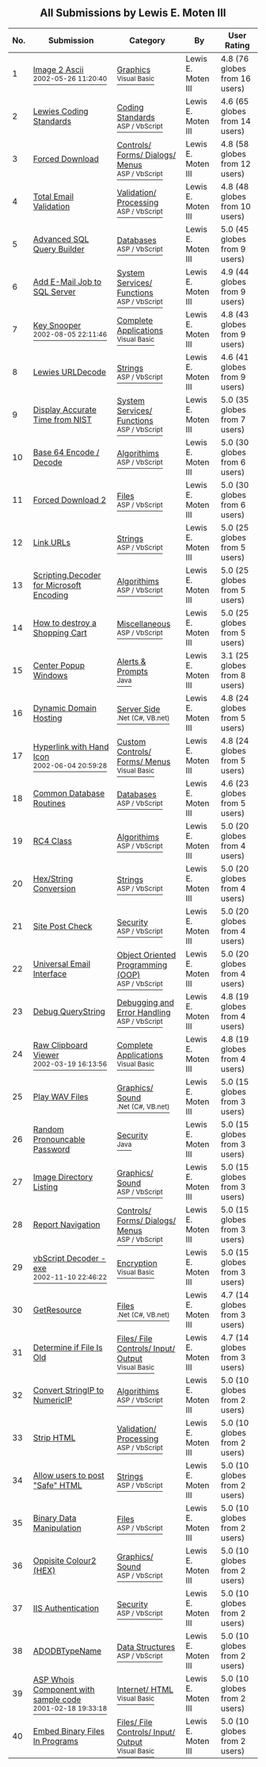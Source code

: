 ﻿<div align="center">

## All Submissions by Lewis E\. Moten III

</div>

No.  | Submission | Category | By   | User Rating
---- | ---------- | -------- | ---- | -----------
1 | [Image 2 Ascii<br /><sup>2002-05-26 11:20:40</sup>](https://github.com/Planet-Source-Code/lewis-e-moten-iii-image-2-ascii__1-35086) | [Graphics<br /><sup>Visual Basic</sup>](../ByCategory/graphics__1-46.md) | Lewis E\. Moten III | 4.8 (76 globes from 16 users)
2 | [Lewies Coding Standards<br />](https://github.com/Planet-Source-Code/lewis-e-moten-iii-lewies-coding-standards__4-6706) | [Coding Standards<br /><sup>ASP / VbScript</sup>](../ByCategory/coding-standards__4-33.md) | Lewis E\. Moten III | 4.6 (65 globes from 14 users)
3 | [Forced Download<br />](https://github.com/Planet-Source-Code/lewis-e-moten-iii-forced-download__4-7351) | [Controls/ Forms/ Dialogs/ Menus<br /><sup>ASP / VbScript</sup>](../ByCategory/controls-forms-dialogs-menus__4-3.md) | Lewis E\. Moten III | 4.8 (58 globes from 12 users)
4 | [Total Email Validation<br />](https://github.com/Planet-Source-Code/lewis-e-moten-iii-total-email-validation__4-6280) | [Validation/ Processing<br /><sup>ASP / VbScript</sup>](../ByCategory/validation-processing__4-16.md) | Lewis E\. Moten III | 4.8 (48 globes from 10 users)
5 | [Advanced SQL Query Builder<br />](https://github.com/Planet-Source-Code/lewis-e-moten-iii-advanced-sql-query-builder__4-6297) | [Databases<br /><sup>ASP / VbScript</sup>](../ByCategory/databases__4-5.md) | Lewis E\. Moten III | 5.0 (45 globes from 9 users)
6 | [Add E\-Mail Job to SQL Server<br />](https://github.com/Planet-Source-Code/lewis-e-moten-iii-add-e-mail-job-to-sql-server__4-6695) | [System Services/ Functions<br /><sup>ASP / VbScript</sup>](../ByCategory/system-services-functions__4-23.md) | Lewis E\. Moten III | 4.9 (44 globes from 9 users)
7 | [Key Snooper<br /><sup>2002-08-05 22:11:46</sup>](https://github.com/Planet-Source-Code/lewis-e-moten-iii-key-snooper__1-37658) | [Complete Applications<br /><sup>Visual Basic</sup>](../ByCategory/complete-applications__1-27.md) | Lewis E\. Moten III | 4.8 (43 globes from 9 users)
8 | [Lewies URLDecode<br />](https://github.com/Planet-Source-Code/lewis-e-moten-iii-lewies-urldecode__4-6729) | [Strings<br /><sup>ASP / VbScript</sup>](../ByCategory/strings__4-26.md) | Lewis E\. Moten III | 4.6 (41 globes from 9 users)
9 | [Display Accurate Time from NIST<br />](https://github.com/Planet-Source-Code/lewis-e-moten-iii-display-accurate-time-from-nist__4-7518) | [System Services/ Functions<br /><sup>ASP / VbScript</sup>](../ByCategory/system-services-functions__4-23.md) | Lewis E\. Moten III | 5.0 (35 globes from 7 users)
10 | [Base 64 Encode / Decode<br />](https://github.com/Planet-Source-Code/lewis-e-moten-iii-base-64-encode-decode__4-6268) | [Algorithims<br /><sup>ASP / VbScript</sup>](../ByCategory/algorithims__4-29.md) | Lewis E\. Moten III | 5.0 (30 globes from 6 users)
11 | [Forced Download 2<br />](https://github.com/Planet-Source-Code/lewis-e-moten-iii-forced-download-2__4-8528) | [Files<br /><sup>ASP / VbScript</sup>](../ByCategory/files__4-2.md) | Lewis E\. Moten III | 5.0 (30 globes from 6 users)
12 | [Link URLs<br />](https://github.com/Planet-Source-Code/lewis-e-moten-iii-link-urls__4-6298) | [Strings<br /><sup>ASP / VbScript</sup>](../ByCategory/strings__4-26.md) | Lewis E\. Moten III | 5.0 (25 globes from 5 users)
13 | [Scripting\.Decoder for Microsoft Encoding<br />](https://github.com/Planet-Source-Code/lewis-e-moten-iii-scripting-decoder-for-microsoft-encoding__4-6532) | [Algorithims<br /><sup>ASP / VbScript</sup>](../ByCategory/algorithims__4-29.md) | Lewis E\. Moten III | 5.0 (25 globes from 5 users)
14 | [How to destroy a Shopping Cart<br />](https://github.com/Planet-Source-Code/lewis-e-moten-iii-how-to-destroy-a-shopping-cart__4-6632) | [Miscellaneous<br /><sup>ASP / VbScript</sup>](../ByCategory/miscellaneous__4-1.md) | Lewis E\. Moten III | 5.0 (25 globes from 5 users)
15 | [Center Popup Windows<br />](https://github.com/Planet-Source-Code/lewis-e-moten-iii-center-popup-windows__2-2634) | [Alerts & Prompts<br /><sup>Java</sup>](../ByCategory/alerts-prompts__2-85.md) | Lewis E\. Moten III | 3.1 (25 globes from 8 users)
16 | [Dynamic Domain Hosting<br />](https://github.com/Planet-Source-Code/lewis-e-moten-iii-dynamic-domain-hosting__10-1089) | [Server Side<br /><sup>.Net (C#, VB.net)</sup>](../ByCategory/server-side__10-31.md) | Lewis E\. Moten III | 4.8 (24 globes from 5 users)
17 | [Hyperlink with Hand Icon<br /><sup>2002-06-04 20:59:28</sup>](https://github.com/Planet-Source-Code/lewis-e-moten-iii-hyperlink-with-hand-icon__1-35482) | [Custom Controls/ Forms/  Menus<br /><sup>Visual Basic</sup>](../ByCategory/custom-controls-forms-menus__1-4.md) | Lewis E\. Moten III | 4.8 (24 globes from 5 users)
18 | [Common Database Routines<br />](https://github.com/Planet-Source-Code/lewis-e-moten-iii-common-database-routines__4-6270) | [Databases<br /><sup>ASP / VbScript</sup>](../ByCategory/databases__4-5.md) | Lewis E\. Moten III | 4.6 (23 globes from 5 users)
19 | [RC4 Class<br />](https://github.com/Planet-Source-Code/lewis-e-moten-iii-rc4-class__4-6649) | [Algorithims<br /><sup>ASP / VbScript</sup>](../ByCategory/algorithims__4-29.md) | Lewis E\. Moten III | 5.0 (20 globes from 4 users)
20 | [Hex/String Conversion<br />](https://github.com/Planet-Source-Code/lewis-e-moten-iii-hex-string-conversion__4-6804) | [Strings<br /><sup>ASP / VbScript</sup>](../ByCategory/strings__4-26.md) | Lewis E\. Moten III | 5.0 (20 globes from 4 users)
21 | [Site Post Check<br />](https://github.com/Planet-Source-Code/lewis-e-moten-iii-site-post-check__4-7222) | [Security<br /><sup>ASP / VbScript</sup>](../ByCategory/security__4-14.md) | Lewis E\. Moten III | 5.0 (20 globes from 4 users)
22 | [Universal Email Interface<br />](https://github.com/Planet-Source-Code/lewis-e-moten-iii-universal-email-interface__4-7363) | [Object Oriented Programming \(OOP\)<br /><sup>ASP / VbScript</sup>](../ByCategory/object-oriented-programming-oop__4-34.md) | Lewis E\. Moten III | 5.0 (20 globes from 4 users)
23 | [Debug QueryString<br />](https://github.com/Planet-Source-Code/lewis-e-moten-iii-debug-querystring__4-6726) | [Debugging and Error Handling<br /><sup>ASP / VbScript</sup>](../ByCategory/debugging-and-error-handling__4-6.md) | Lewis E\. Moten III | 4.8 (19 globes from 4 users)
24 | [Raw Clipboard Viewer<br /><sup>2002-03-19 16:13:56</sup>](https://github.com/Planet-Source-Code/lewis-e-moten-iii-raw-clipboard-viewer__1-32841) | [Complete Applications<br /><sup>Visual Basic</sup>](../ByCategory/complete-applications__1-27.md) | Lewis E\. Moten III | 4.8 (19 globes from 4 users)
25 | [Play WAV Files<br />](https://github.com/Planet-Source-Code/lewis-e-moten-iii-play-wav-files__10-972) | [Graphics/ Sound<br /><sup>.Net (C#, VB.net)</sup>](../ByCategory/graphics-sound__10-15.md) | Lewis E\. Moten III | 5.0 (15 globes from 3 users)
26 | [Random Pronouncable Password<br />](https://github.com/Planet-Source-Code/lewis-e-moten-iii-random-pronouncable-password__2-2845) | [Security<br /><sup>Java</sup>](../ByCategory/security__2-74.md) | Lewis E\. Moten III | 5.0 (15 globes from 3 users)
27 | [Image Directory Listing<br />](https://github.com/Planet-Source-Code/lewis-e-moten-iii-image-directory-listing__4-7522) | [Graphics/ Sound<br /><sup>ASP / VbScript</sup>](../ByCategory/graphics-sound__4-15.md) | Lewis E\. Moten III | 5.0 (15 globes from 3 users)
28 | [Report Navigation<br />](https://github.com/Planet-Source-Code/lewis-e-moten-iii-report-navigation__4-7682) | [Controls/ Forms/ Dialogs/ Menus<br /><sup>ASP / VbScript</sup>](../ByCategory/controls-forms-dialogs-menus__4-3.md) | Lewis E\. Moten III | 5.0 (15 globes from 3 users)
29 | [vbScript Decoder \- exe<br /><sup>2002-11-10 22:46:22</sup>](https://github.com/Planet-Source-Code/lewis-e-moten-iii-vbscript-decoder-exe__1-40597) | [Encryption<br /><sup>Visual Basic</sup>](../ByCategory/encryption__1-48.md) | Lewis E\. Moten III | 5.0 (15 globes from 3 users)
30 | [GetResource<br />](https://github.com/Planet-Source-Code/lewis-e-moten-iii-getresource__10-954) | [Files<br /><sup>.Net (C#, VB.net)</sup>](../ByCategory/files__10-2.md) | Lewis E\. Moten III | 4.7 (14 globes from 3 users)
31 | [Determine if File Is Old<br />](https://github.com/Planet-Source-Code/lewis-e-moten-iii-determine-if-file-is-old__1-24318) | [Files/ File Controls/ Input/ Output<br /><sup>Visual Basic</sup>](../ByCategory/files-file-controls-input-output__1-3.md) | Lewis E\. Moten III | 4.7 (14 globes from 3 users)
32 | [Convert StringIP to NumericIP<br />](https://github.com/Planet-Source-Code/lewis-e-moten-iii-convert-stringip-to-numericip__4-6265) | [Algorithims<br /><sup>ASP / VbScript</sup>](../ByCategory/algorithims__4-29.md) | Lewis E\. Moten III | 5.0 (10 globes from 2 users)
33 | [Strip HTML<br />](https://github.com/Planet-Source-Code/lewis-e-moten-iii-strip-html__4-6269) | [Validation/ Processing<br /><sup>ASP / VbScript</sup>](../ByCategory/validation-processing__4-16.md) | Lewis E\. Moten III | 5.0 (10 globes from 2 users)
34 | [Allow users to post "Safe" HTML<br />](https://github.com/Planet-Source-Code/lewis-e-moten-iii-allow-users-to-post-safe-html__4-6656) | [Strings<br /><sup>ASP / VbScript</sup>](../ByCategory/strings__4-26.md) | Lewis E\. Moten III | 5.0 (10 globes from 2 users)
35 | [Binary Data Manipulation<br />](https://github.com/Planet-Source-Code/lewis-e-moten-iii-binary-data-manipulation__4-6750) | [Files<br /><sup>ASP / VbScript</sup>](../ByCategory/files__4-2.md) | Lewis E\. Moten III | 5.0 (10 globes from 2 users)
36 | [Oppisite Colour2 \(HEX\)<br />](https://github.com/Planet-Source-Code/lewis-e-moten-iii-oppisite-colour2-hex__4-7356) | [Graphics/ Sound<br /><sup>ASP / VbScript</sup>](../ByCategory/graphics-sound__4-15.md) | Lewis E\. Moten III | 5.0 (10 globes from 2 users)
37 | [IIS Authentication<br />](https://github.com/Planet-Source-Code/lewis-e-moten-iii-iis-authentication__4-7365) | [Security<br /><sup>ASP / VbScript</sup>](../ByCategory/security__4-14.md) | Lewis E\. Moten III | 5.0 (10 globes from 2 users)
38 | [ADODBTypeName<br />](https://github.com/Planet-Source-Code/lewis-e-moten-iii-adodbtypename__4-7470) | [Data Structures<br /><sup>ASP / VbScript</sup>](../ByCategory/data-structures__4-8.md) | Lewis E\. Moten III | 5.0 (10 globes from 2 users)
39 | [ASP Whois Component with sample code<br /><sup>2001-02-18 19:33:18</sup>](https://github.com/Planet-Source-Code/lewis-e-moten-iii-asp-whois-component-with-sample-code__1-21133) | [Internet/ HTML<br /><sup>Visual Basic</sup>](../ByCategory/internet-html__1-34.md) | Lewis E\. Moten III | 5.0 (10 globes from 2 users)
40 | [Embed Binary Files In Programs<br />](https://github.com/Planet-Source-Code/lewis-e-moten-iii-embed-binary-files-in-programs__1-35007) | [Files/ File Controls/ Input/ Output<br /><sup>Visual Basic</sup>](../ByCategory/files-file-controls-input-output__1-3.md) | Lewis E\. Moten III | 5.0 (10 globes from 2 users)
